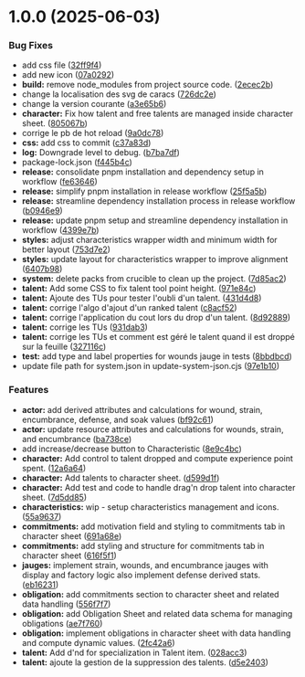 # 1.0.0 (2025-06-03)


### Bug Fixes

* add css file ([32ff9f4](https://github.com/herveDarritchon/foundryvtt-swerpg/commit/32ff9f44fb743cb99db084224b901e60d2019f55))
* add new icon ([07a0292](https://github.com/herveDarritchon/foundryvtt-swerpg/commit/07a0292e1f580edfe2050c85f88813ed32d7fb9f))
* **build:** remove node_modules from project source code. ([2ecec2b](https://github.com/herveDarritchon/foundryvtt-swerpg/commit/2ecec2b86fa3c889ef2442dd0459db485e41fca6))
* change la localisation des svg de caracs ([726dc2e](https://github.com/herveDarritchon/foundryvtt-swerpg/commit/726dc2e1f8d96913f2b4c80be45aefea50b1a0e0))
* change la version courante ([a3e65b6](https://github.com/herveDarritchon/foundryvtt-swerpg/commit/a3e65b6cdbb89ef378de4e50d4426ab1461ff0fe))
* **character:** Fix how talent and free talents are managed inside character sheet. ([805067b](https://github.com/herveDarritchon/foundryvtt-swerpg/commit/805067bfe8cc9ca3a625428a6947c7628fc87c90))
* corrige le pb de hot reload ([9a0dc78](https://github.com/herveDarritchon/foundryvtt-swerpg/commit/9a0dc784bd02219450b17816e0815025909522b9))
* **css:** add css to commit ([c37a83d](https://github.com/herveDarritchon/foundryvtt-swerpg/commit/c37a83ddc2fc9f14be2ecde42e792714cf85ffa4))
* **log:** Downgrade level to debug. ([b7ba7df](https://github.com/herveDarritchon/foundryvtt-swerpg/commit/b7ba7dfadbdb533de378c4beca3c66a19c1e7ef6))
* package-lock.json ([f445b4c](https://github.com/herveDarritchon/foundryvtt-swerpg/commit/f445b4c0dec6c92529821131a346bb98f7f89668))
* **release:** consolidate pnpm installation and dependency setup in workflow ([fe63646](https://github.com/herveDarritchon/foundryvtt-swerpg/commit/fe63646ba16a5d689dc8ef748e044c61b31dfc56))
* **release:** simplify pnpm installation in release workflow ([25f5a5b](https://github.com/herveDarritchon/foundryvtt-swerpg/commit/25f5a5b3743847198d40924dbaee996fbf3d03d5))
* **release:** streamline dependency installation process in release workflow ([b0946e9](https://github.com/herveDarritchon/foundryvtt-swerpg/commit/b0946e9f3b70a49cc69d6d6ffe7e45673c0637fd))
* **release:** update pnpm setup and streamline dependency installation in workflow ([4399e7b](https://github.com/herveDarritchon/foundryvtt-swerpg/commit/4399e7bfea60ca44f07196a69128a5e01a40dbd9))
* **styles:** adjust characteristics wrapper width and minimum width for better layout ([753d7e2](https://github.com/herveDarritchon/foundryvtt-swerpg/commit/753d7e2f051c7f6732dcc37e9615eb4030eaea4e))
* **styles:** update layout for characteristics wrapper to improve alignment ([6407b98](https://github.com/herveDarritchon/foundryvtt-swerpg/commit/6407b980142a4bcc842a71f7cf21c60238b358c5))
* **system:** delete packs from crucible to clean up the project. ([7d85ac2](https://github.com/herveDarritchon/foundryvtt-swerpg/commit/7d85ac27d4bdf9b5958e2c1ae8d4f6ef77419ff0))
* **talent:** Add some CSS to fix talent tool point height. ([971e84c](https://github.com/herveDarritchon/foundryvtt-swerpg/commit/971e84c0b389316dda8b41dd635f854a2803ed83))
* **talent:** Ajoute des TUs pour tester l'oubli d'un talent. ([431d4d8](https://github.com/herveDarritchon/foundryvtt-swerpg/commit/431d4d8e14e2dc1d8371c3148fdd2505e1acb4cb))
* **talent:** corrige l'algo d'ajout d'un ranked talent ([c8acf52](https://github.com/herveDarritchon/foundryvtt-swerpg/commit/c8acf524e57649e9f6bea95eeab3bf3d2a4b86c4))
* **talent:** corrige l'application du cout lors du drop d'un talent. ([8d92889](https://github.com/herveDarritchon/foundryvtt-swerpg/commit/8d92889776bba2ca7e0c30c259bf4ec7a873e113))
* **talent:** corrige les TUs ([931dab3](https://github.com/herveDarritchon/foundryvtt-swerpg/commit/931dab3e23e66e3806ab00275f90809b204dc77a))
* **talent:** corrige les TUs et comment est géré le talent quand il est droppé sur la feuille ([327116c](https://github.com/herveDarritchon/foundryvtt-swerpg/commit/327116c2e63110ff5af35de935d6b20db2f4998b))
* **test:** add type and label properties for wounds jauge in tests ([8bbdbcd](https://github.com/herveDarritchon/foundryvtt-swerpg/commit/8bbdbcd1aed35837472a4097422c175052d51404))
* update file path for system.json in update-system-json.cjs ([97e1b10](https://github.com/herveDarritchon/foundryvtt-swerpg/commit/97e1b10e34809122a7cb1241c68b90c076c111d5))


### Features

* **actor:** add derived attributes and calculations for wound, strain, encumbrance, defense, and soak values ([bf92c61](https://github.com/herveDarritchon/foundryvtt-swerpg/commit/bf92c6105cf2c409e05d2c0bac4b49a8804496d7))
* **actor:** update resource attributes and calculations for wounds, strain, and encumbrance ([ba738ce](https://github.com/herveDarritchon/foundryvtt-swerpg/commit/ba738ced91e8648c104a6b386829b3f4e0d9e321))
* add increase/decrease button to Characteristic ([8e9c4bc](https://github.com/herveDarritchon/foundryvtt-swerpg/commit/8e9c4bc1c37cb778eb3dfda0e6e0bd60b713ce50))
* **character:** Add control to talent dropped and compute experience point spent. ([12a6a64](https://github.com/herveDarritchon/foundryvtt-swerpg/commit/12a6a64847b730ab2ac97dc136e6843e485a7d1d))
* **character:** Add talents to character sheet. ([d599d1f](https://github.com/herveDarritchon/foundryvtt-swerpg/commit/d599d1f370fcbf04eb305805b3e052e93ec41a6b))
* **character:** Add test and code to handle drag'n drop talent into character sheet. ([7d5dd85](https://github.com/herveDarritchon/foundryvtt-swerpg/commit/7d5dd85f67ec036a54224e84eaa16b05c0dd00d1))
* **characteristics:** wip - setup characteristics management and icons. ([55a9637](https://github.com/herveDarritchon/foundryvtt-swerpg/commit/55a963765073c015759064f3a3e59e39c4763517))
* **commitments:** add motivation field and styling to commitments tab in character sheet ([691a68e](https://github.com/herveDarritchon/foundryvtt-swerpg/commit/691a68e61da3f9f8121d52ea7b7429380472c1f8))
* **commitments:** add styling and structure for commitments tab in character sheet ([616f5f1](https://github.com/herveDarritchon/foundryvtt-swerpg/commit/616f5f179a63412313584dce2f98a3bcff30924e))
* **jauges:** implement strain, wounds, and encumbrance jauges with display and factory logic also implement defense derived stats. ([eb16231](https://github.com/herveDarritchon/foundryvtt-swerpg/commit/eb16231cfe8a096cd64d8324c1d3006f32d36e76))
* **obligation:** add commitments section to character sheet and related data handling ([556f7f7](https://github.com/herveDarritchon/foundryvtt-swerpg/commit/556f7f7a7bdc4bda04999d6288565e93f6bd8c13))
* **obligation:** add Obligation Sheet and related data schema for managing obligations ([ae7f760](https://github.com/herveDarritchon/foundryvtt-swerpg/commit/ae7f7608004fc6ccf591be1826f1df4eef177387))
* **obligation:** implement obligations in character sheet with data handling and compute dynamic values. ([2fc42a6](https://github.com/herveDarritchon/foundryvtt-swerpg/commit/2fc42a66b00aa05d9ebeabfdd6fa998a19f6b769))
* **talent:** Add d'nd for specialization in Talent item. ([028acc3](https://github.com/herveDarritchon/foundryvtt-swerpg/commit/028acc3e13542513d9ab3ca7ae22408559825892))
* **talent:** ajoute la gestion de la suppression des talents. ([d5e2403](https://github.com/herveDarritchon/foundryvtt-swerpg/commit/d5e2403a144afe794a3265742cf497b2b85a5bcc))

